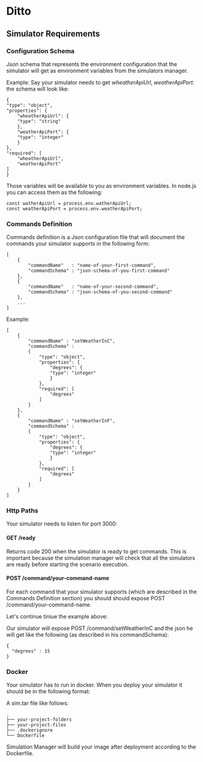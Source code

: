 # Ditto

## Simulator Requirements 

### Configuration Schema

Json schema that represents the environment configuration that the simulator will get as environment variables from the simulators manager.

Example: Say your simulator needs to get *wheatherApiUrl*, *weatherApiPort*. the schema will look like:
```
{
"type": "object",
"properties": {
    "wheatherApiUrl": {
    "type": "string"
    },
    "weatherApiPort": {
    "type": "integer"
    }
},
"required": [
    "wheatherApiUrl",
    "weatherApiPort"
]
}
```

Those variables will be available to you as environment variables. 
In node.js you can access them as the following:
```
const watherApiUrl = process.env.watherApiUrl;
const weatherApiPort = process.env.weatherApiPort;
```

### Commands Definition

Commands definition is a Json configuration file that will document the commands your simulator supports in the following form:
```
[
    {
        "commandName"   : "name-of-your-first-command",
        "commandSchema" : "json-schema-of-you-first-command" 
    },
    {
        "commandName"   : "name-of-your-second-command",
        "commandSchema" : "json-schema-of-you-second-command" 
    },
    ...
]
```

Example: 
```
[
    {
        "commandName" : "setWeatherInC",
        "commandSchema" : 
        {
            "type": "object",
            "properties": {
                "degrees": {
                "type": "integer"
                }
            },
            "required": [
                "degrees"
            ]
        }
    },
    {
        "commandName" : "setWeatherInF",
        "commandSchema" : 
        {
            "type": "object",
            "properties": {
                "degrees": {
                "type": "integer"
                }
            },
            "required": [
                "degrees"
            ]
        }
    }
]
```

### Http Paths

Your simulator needs to listen for port 3000:

#### GET /ready

Returns code 200 when the simulator is ready to get commands. This is important because the simulation manager will check that all the simulators are ready before starting the scenario execution.

#### POST /command/your-command-name

For each command that your simulator supports (which are described in the Commands Definition section) you should should expose POST /command/your-command-name.

Let's continue tiniue the example above: 

Our simulator will expose POST /command/setWeatherInC and the json he will get like the following (as described in his commandSchema):

```
{
  "degrees" : 15
}
```

### Docker

Your simulator has to run in docker.
When you deploy your simulator it should be in the following format:

A sim.tar file like follows:
```
.
├── your-project-folders        
├── your-project-files 
├── .dockerignore                  
└── Dockerfile 
```
Simulation Manager will build your image after deployment according to the Dockerfile.
